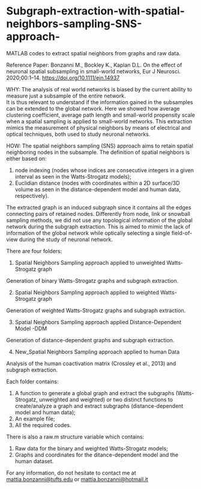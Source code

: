 # Subgraph-extraction-with-spatial-neighbors-sampling-SNS-approach-
MATLAB codes to extract spatial neighbors from graphs and raw data. 

Reference Paper:
Bonzanni M., Bockley K., Kaplan D.L. On the effect of neuronal spatial subsampling in small-world networks, Eur J Neurosci. 2020;00:1–14.  https://doi.org/10.1111/ejn.14937

  WHY:
The analysis of real world networks is biased by the current ability to measure just a subsample of the entire network.  
It is thus relevant to understand if the information gained in the subsamples can be extended to the global network. 
Here we showed how average clustering coefficient, average path length and small-world propensity scale when a spatial sampling is applied to small-world networks. 
This extraction mimics the measurement of physical neighbors by means of electrical and optical techniques, both used to study neuronal networks.

  HOW:
The spatial neighbors sampling (SNS) approach aims to retain spatial neighboring nodes in the subsample. 
The definition of spatial neighbors is either based on: 
1) node indexing (nodes whose indices are consecutive integers in a given interval as seen in the Watts-Strogatz models);
2) Euclidian distance (nodes with coordinates within a 2D surface/3D volume as seen in the distance-dependent model and human data, respectively). 

The extracted graph is an induced subgraph since it contains all the edges connecting pairs of retained nodes. 
Differently from node, link or snowball sampling methods, we did not use any topological information of the global network during the subgraph extraction. 
This is aimed to mimic the lack of information of the global network while optically selecting a single field-of-view during the study of neuronal network. 

There are four folders:
1) Spatial Neighbors Sampling approach applied to unweighted Watts-Strogatz graph

Generation of binary Watts-Strogatz graphs and subgraph extraction.

2) Spatial Neighbors Sampling approach applied to weighted Watts-Strogatz graph

Generation of weighted Watts-Strogatz graphs and subgraph extraction.

3) Spatial Neighbors Sampling approach applied Distance-Dependent Model -DDM

Generation of distance-dependent graphs and subgraph extraction.

4) New_Spatial Neighbors Sampling approach applied to human Data

Analysis of the human coactivation matrix (Crossley et al., 2013) and subgraph extraction. 

Each folder contains:
1) A function to generate a global graph and extract the subgraphs (Watts-Strogatz, unweighted and weighted) or two distinct functions to create/analyze a graph and extract subgraphs (distance-dependent model and human data);
2) An example file;
3) All the required codes. 

There is also a raw.m structure variable which contains:
1. Raw data for the binary and weighted Watts-Strogatz models;
2. Graphs and coordinates for the ditance-dependent model and the human dataset.

For any information, do not hesitate to contact me at mattia.bonzanni@tufts.edu or mattia.bonzanni@hotmail.it
